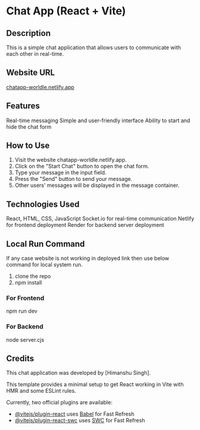 # Chat App (React + Vite)

## Description
This is a simple chat application that allows users to communicate with each other in real-time.

## Website URL
[chatapp-worldle.netlify.app](https://chatapp-worldle.netlify.app/)

## Features
Real-time messaging
Simple and user-friendly interface
Ability to start and hide the chat form

## How to Use
1. Visit the website chatapp-worldle.netlify.app.
2. Click on the "Start Chat" button to open the chat form.
3. Type your message in the input field.
4. Press the "Send" button to send your message.
5. Other users' messages will be displayed in the message container.

## Technologies Used
React, HTML, CSS, JavaScript
Socket.io for real-time communication
Netlify for frontend deployment
Render for backend server deployment

## Local Run Command
If any case website is not working in deployed link then use below command for local system run.
1. clone the repo
2. npm install
### For Frontend
npm run dev
### For Backend
node server.cjs


## Credits
This chat application was developed by [Himanshu Singh].




This template provides a minimal setup to get React working in Vite with HMR and some ESLint rules.

Currently, two official plugins are available:

- [@vitejs/plugin-react](https://github.com/vitejs/vite-plugin-react/blob/main/packages/plugin-react/README.md) uses [Babel](https://babeljs.io/) for Fast Refresh
- [@vitejs/plugin-react-swc](https://github.com/vitejs/vite-plugin-react-swc) uses [SWC](https://swc.rs/) for Fast Refresh
